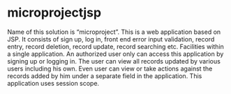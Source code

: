 # microprojectjsp
Name of this solution is “microproject”. This is a web application based on JSP. It consists of sign up, log in, front end error input validation, record entry, record deletion, record update, record searching etc. Facilities within a single application. An authorized user only can access this application by signing up or logging in. The user can view all records updated by various users including his own. Even user can view or take actions against the records added by him under a separate field in the application. This application uses session scope.
